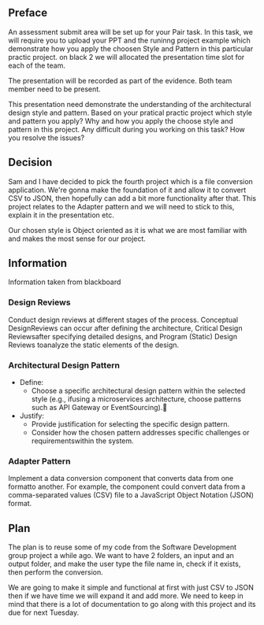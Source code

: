 ## Preface
An assessment submit area will be set up for your Pair task. In this task, we will require you to upload your PPT and the runinng project example which demonstrate how you apply the choosen Style and Pattern in this particular practic project. on black 2 we will allocated the presentation time slot for each of the team.

The presentation will be recorded as part of the evidence. Both team member need to be present.

This presentation need demonstrate the understanding of the architectural design style and pattern. Based on your pratical practic project which style and pattern you apply? Why and how you apply the choose style and pattern in this project. Any difficult during you working on this task? How you resolve the issues?

## Decision
Sam and I have decided to pick the fourth project which is a file conversion application. We're gonna make the foundation of it and allow it to convert CSV to JSON, then hopefully can add a bit more functionality after that. This project relates to the Adapter pattern and we will need to stick to this, explain it in the presentation etc.

Our chosen style is Object oriented as it is what we are most familiar with and makes the most sense for our project.

## Information
Information taken from blackboard

### Design Reviews
Conduct design reviews at different stages of the process. Conceptual DesignReviews can occur after defining the architecture, Critical Design Reviewsafter specifying detailed designs, and Program (Static) Design Reviews toanalyze the static elements of the design.
### Architectural Design Pattern
- Define:
    - Choose a specific architectural design pattern within the selected style (e.g., ifusing a microservices architecture, choose patterns such as API Gateway or EventSourcing).
- Justify:
    - Provide justification for selecting the specific design pattern.
    - Consider how the chosen pattern addresses specific challenges or requirementswithin the system.
### Adapter Pattern
Implement a data conversion component that converts data from one formatto another. For example, the component could convert data from a comma-separated values (CSV) file to a JavaScript Object Notation (JSON) format.

## Plan
The plan is to reuse some of my code from the Software Development group project a while ago. We want to have 2 folders, an input and an output folder, and make the user type the file name in, check if it exists, then perform the conversion.

We are going to make it simple and functional at first with just CSV to JSON then if we have time we will expand it and add more. We need to keep in mind that there is a lot of documentation to go along with this project and its due for next Tuesday.
